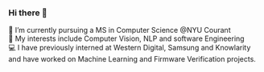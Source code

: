 ### Hi there 👋

🔭 I’m currently pursuing a MS in Computer Science @NYU Courant\
🌱 My interests include Computer Vision, NLP and software Engineering  
:computer: I have previously interned at Western Digital, Samsung and Knowlarity and have worked on Machine Learning and Firmware Verification projects.

